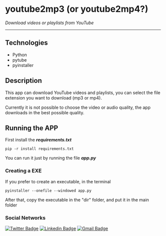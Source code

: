 # **youtube2mp3 (or youtube2mp4?)**
*Download videos or playlists from YouTube*
____________________________________________________

## **Technologies**
- Python
- pytube
- pyinstaller

##  **Description**

This app can download YouTube videos and playlists, you can select the file extension you want to download (mp3 or mp4).

Currently it is not possible to choose the video or audio quality, the app downloads in the best possible quality.

## **Running the APP**

First install the ***requirements.txt***
~~~
pip -r install requirements.txt
~~~

You can run it just by running the file ***app.py***

### **Creating a EXE**
If you prefer to create an executable, in the terminal
~~~
pyinstaller --onefile --windowed app.py
~~~

After that, copy the executable in the "dir" folder, and put it in the main folder

### **Social Networks**

[![Twitter Badge](https://img.shields.io/badge/-@duvrdx-000000?style=flat-square&labelColor=000000&logo=twitter&logoColor=white&link=https://twitter.com/duvrdx)](https://twitter.com/duvrdx) 
[![Linkedin Badge](https://img.shields.io/badge/-Eduardo%20Henrique-000000?style=flat-square&logo=Linkedin&logoColor=white&link=https://www.linkedin.com/in/eduardo-henrique-próspero-souza-478298203/)](https://www.linkedin.com/in/eduardo-henrique-próspero-souza-478298203/) 
[![Gmail Badge](https://img.shields.io/badge/-duvrdx@gmail.com-000000?style=flat-square&logo=Gmail&logoColor=white&link=mailto:duvrdx@gmail.com)](mailto:duvrdx@gmail.com)

</div>
